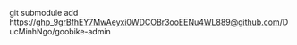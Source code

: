 git submodule add https://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@github.com/DucMinhNgo/goobike-admin